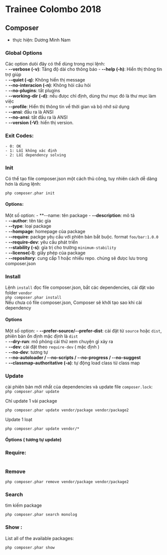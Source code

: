 # Trainee Colombo 2018
## Composer 
- thực hiện: Dương Minh Nam 
### Global Options  
Các option dưói đây có thể dùng trong mọi lệnh:  
    - **--verbose (-v)**: Tăng độ dài cho thông báo 
    - **--help (-h)**: Hiển thị thông tin trợ giúp  
    - **--quiet (-q)**: Không hiển thị message  
    - **--no-interacion (-n)**: Không hỏi câu hỏi  
    - **--no-plugins**: tắt plugins  
    - **--working-dir (-d)**: nếu đưọc chỉ định, dùng thư mục đó là thư mục làm việc  
    - **--profile**: Hiển thị thông tin về thời gian và bộ nhớ sử dụng   
    - **--ansi**: đầu ra là ANSI  
    - **--no-ansi**: tắt đầu ra là ANSI  
    - **--version (-V)**: hiển thị version.  
### Exit Codes:
    - 0: OK
    - 1: Lỗi không xác định
    - 2: Lỗi dependency solving
### Init  
Có thể tạo file composer.json một cách thủ công, tuy nhiên cách dễ dàng hơn là dùng lệnh: 
```
php composer.phar init
```
#### Options:
Một số option:
    - **--name: tên package
    - **--description**: mô tả  
    - **--author**: tên tác gỉa  
    - **--type**: loại package  
    - **--hompage**:  homepage của package  
    - **--require**: packge yêu cầu với phiên bản bắt buộc. format `foo/bar:1.0.0`  
    - **--require-dev**: yêu cầu phát triển  
    - **--stability (-s)**: gía trị cho trường `minimum-stability`  
    - **--license(-l)**: giấy phép của package  
    - **--repository**: cung cấp 1 hoặc nhiều repo. chúng sẽ đưọc lưu trong composer.json  
### Install 
Lệnh `install` đọc file composer.json, bắt các dependencies, cài đặt vào folder `vendor`  
```php composer.phar install```  
Nếu chưa có file composer.json, Composer sẽ khởi tạo sao khi cài dependency
#### Options
Một số option:
    - **--prefer-source/--prefer-dist**: cài đặt từ `source` hoặc `dist`, phiên bản ổn định mặc định là `dist`  
    - **--dry-run**: mô phỏng cài thử xem chuyện gì xảy ra  
    - **--dev**: cài đặt theo `require-dev` ( mặc định )  
    - **--no-dev**: tương tự  
    - **--no-autoloader / --no-scripts / --no-progress / --no-suggest**  
    - **--classmap-authoritative (-a)**: tự động load class từ class map  
### Update
cài phiên bản mới nhất của dependencies và update file `composer.lock`:  
```php composer.phar update```

Chỉ update 1 vài package  
```
php composer.phar update vendor/package vendor/package2
```

Update 1 loạt  
```
php composer.phar update vendor/*
```
#### Óptions ( tương tự update)  

### Require:  
```php composer.phar require
```

### Remove
```
php composer.phar remove vendor/package vendor/package2
```

### Search  
tìm kiếm package
```
php composer.phar search monolog
```

### Show : 
List all of the available packages:  
```
php composer.phar show
```

